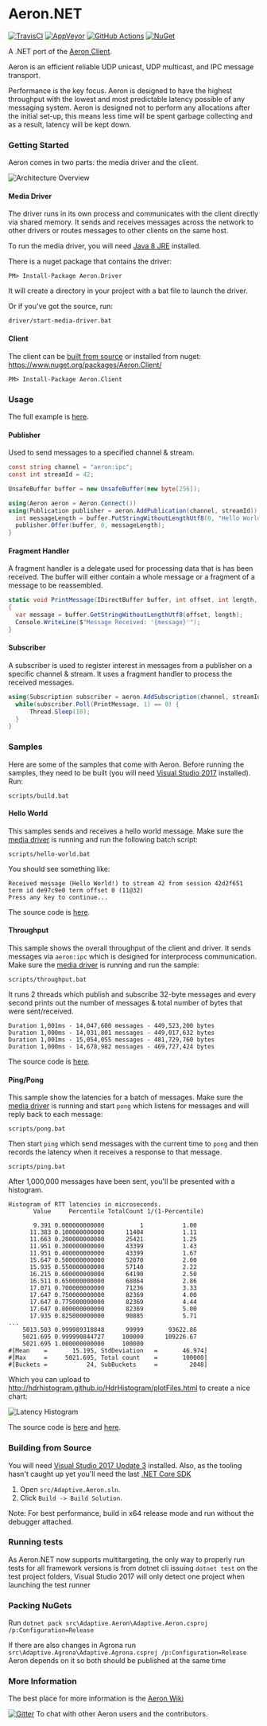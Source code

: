 # Aeron.NET
[![TravisCI](https://travis-ci.org/AdaptiveConsulting/Aeron.NET.svg?branch=master)](https://travis-ci.org/AdaptiveConsulting/Aeron.NET)
[![AppVeyor](https://ci.appveyor.com/api/projects/status/rqomfiby1rl7xe2y/branch/master?svg=true)](https://ci.appveyor.com/project/Adaptive/aeron-net/branch/master)
[![GitHub Actions](https://github.com/AdaptiveConsulting/Aeron.NET/workflows/build/badge.svg)](https://github.com/AdaptiveConsulting/Aeron.NET/actions?query=workflow%3Abuild)
[![NuGet](https://img.shields.io/nuget/v/Aeron.Client.svg)](https://www.nuget.org/packages/Aeron.Client/)

A .NET port of the [Aeron Client](https://github.com/real-logic/Aeron).

Aeron is an efficient reliable UDP unicast, UDP multicast, and IPC message transport.

Performance is the key focus. Aeron is designed to have the highest throughput with the lowest and most predictable latency possible of any messaging system. 
Aeron is designed not to perform any allocations after the initial set-up, this means less time will be spent garbage collecting and as a result, latency will be kept down.

### Getting Started
Aeron comes in two parts: the media driver and the client.

![Architecture Overview](images/Overview.png?raw=true "Overview")

#### Media Driver
The driver runs in its own process and communicates with the client directly via shared memory. It sends and receives messages across the network to other drivers or routes messages to other clients on the same host.

To run the media driver, you will need [Java 8 JRE](http://www.oracle.com/technetwork/java/javase/downloads/jre8-downloads-2133155.html) installed. 

There is a nuget package that contains the driver:

    PM> Install-Package Aeron.Driver

It will create a directory in your project with a bat file to launch the driver.

Or if you've got the source, run:

    driver/start-media-driver.bat

#### Client  
The client can be [built from source](#building-from-source) or installed from nuget:
https://www.nuget.org/packages/Aeron.Client/

    PM> Install-Package Aeron.Client

### Usage
The full example is [here](src/Samples/Adaptive.Aeron.Samples.HelloWorld/HelloWorld.cs).

#### Publisher
Used to send messages to a specified channel & stream.
```csharp
const string channel = "aeron:ipc";
const int streamId = 42;

UnsafeBuffer buffer = new UnsafeBuffer(new byte[256]);

using(Aeron aeron = Aeron.Connect())
using(Publication publisher = aeron.AddPublication(channel, streamId)) {
  int messageLength = buffer.PutStringWithoutLengthUtf8(0, "Hello World!");
  publisher.Offer(buffer, 0, messageLength);
}
```
#### Fragment Handler
A fragment handler is a delegate used for processing data that is has been received. The buffer will either contain a whole message or a fragment of a message to be reassembled.
```csharp
static void PrintMessage(IDirectBuffer buffer, int offset, int length, Header header)
{
  var message = buffer.GetStringWithoutLengthUtf8(offset, length);
  Console.WriteLine($"Message Received: '{message}'");
}
```

#### Subscriber
A subscriber is used to register interest in messages from a publisher on a specific channel & stream. It uses a fragment handler to process the received messages.
```csharp
using(Subscription subscriber = aeron.AddSubscription(channel, streamId)) {
  while(subscriber.Poll(PrintMessage, 1) == 0) {  
      Thread.Sleep(10);
  }
}
```

### Samples
Here are some of the samples that come with Aeron.
Before running the samples, they need to be built (you will need [Visual Studio 2017](https://www.visualstudio.com/en-us/downloads/download-visual-studio-vs.aspx) installed). Run:

    scripts/build.bat

#### Hello World
This samples sends and receives a hello world message. Make sure the [media driver](#media-driver) is running and run the following batch script:

    scripts/hello-world.bat
    
You should see something like:

```
Received message (Hello World!) to stream 42 from session 42d2f651 term id de97c9e0 term offset 0 (11@32)
Press any key to continue...
```

The source code is [here](src/Samples/Adaptive.Aeron.Samples.HelloWorld/HelloWorld.cs).

#### Throughput
This sample shows the overall throughput of the client and driver. It sends messages via `aeron:ipc` which is designed for interprocess communication. Make sure the [media driver](#media-driver) is running and run the sample:

    scripts/throughput.bat

It runs 2 threads which publish and subscribe 32-byte messages and every second prints out the number of messages & total number of bytes that were sent/received.
        
```
Duration 1,001ms - 14,047,600 messages - 449,523,200 bytes
Duration 1,000ms - 14,031,801 messages - 449,017,632 bytes
Duration 1,001ms - 15,054,055 messages - 481,729,760 bytes
Duration 1,000ms - 14,678,982 messages - 469,727,424 bytes
```

The source code is [here](src/Samples/Adaptive.Aeron.Samples.IpcThroughput/IpcThroughput.cs).
    
#### Ping/Pong
This sample show the latencies for a batch of messages.  Make sure the [media driver](#media-driver) is running and start `pong` which listens for messages and will reply back to each message:

    scripts/pong.bat
    
Then start `ping` which send messages with the current time to `pong` and then records the latency when it receives a response to that message.

    scripts/ping.bat
    
After 1,000,000 messages have been sent, you'll be presented with a histogram.

```
Histogram of RTT latencies in microseconds.
       Value     Percentile TotalCount 1/(1-Percentile)

       9.391 0.000000000000          1           1.00
      11.383 0.100000000000      11404           1.11
      11.663 0.200000000000      25421           1.25
      11.951 0.300000000000      43399           1.43
      11.951 0.400000000000      43399           1.67
      15.647 0.500000000000      52070           2.00
      15.935 0.550000000000      57140           2.22
      16.215 0.600000000000      64190           2.50
      16.511 0.650000000000      68864           2.86
      17.071 0.700000000000      71236           3.33
      17.647 0.750000000000      82369           4.00
      17.647 0.775000000000      82369           4.44
      17.647 0.800000000000      82369           5.00
      17.935 0.825000000000      90885           5.71
...
    5013.503 0.999989318848      99999       93622.86
    5021.695 0.999990844727     100000      109226.67
    5021.695 1.000000000000     100000
#[Mean    =       15.195, StdDeviation   =       46.974]
#[Max     =     5021.695, Total count    =       100000]
#[Buckets =           24, SubBuckets     =         2048]
```

Which you can upload to http://hdrhistogram.github.io/HdrHistogram/plotFiles.html to create a nice chart:

![Latency Histogram](images/Histogram.png?raw=true "Latency Histogram")

The source code is [here](src/Samples/Adaptive.Aeron.Samples.Ping/Ping.cs) and [here](src/Samples/Adaptive.Aeron.Samples.Pong/Pong.cs).

### Building from Source
You will need [Visual Studio 2017 Update 3](https://www.visualstudio.com/en-us/downloads/download-visual-studio-vs.aspx) installed. 
Also, as the tooling hasn't caught up yet you'll need the last [.NET Core SDK](https://www.microsoft.com/net/download/core)

1. Open `src/Adaptive.Aeron.sln`. 
2. Click `Build -> Build Solution`.

Note: For best performance, build in x64 release mode and run without the debugger attached.

### Running tests
As Aeron.NET now supports multitargeting, the only way to properly run tests for all framework versions is from dotnet cli issuing `dotnet test` on the test project folders, Visual Studio 2017 will only detect one project when launching the test runner

### Packing NuGets
Run `dotnet pack src\Adaptive.Aeron\Adaptive.Aeron.csproj /p:Configuration=Release`

If there are also changes in Agrona run `src\Adaptive.Agrona\Adaptive.Agrona.csproj /p:Configuration=Release` Aeron depends on it so both should be published at the same time

### More Information
The best place for more information is the [Aeron Wiki](https://github.com/real-logic/Aeron/wiki)

[![Gitter](https://badges.gitter.im/Join%20Chat.svg)](https://gitter.im/real-logic/Aeron?utm_source=badge&utm_medium=badge&utm_campaign=pr-badge&utm_content=badge) To chat with other Aeron users and the contributors.
